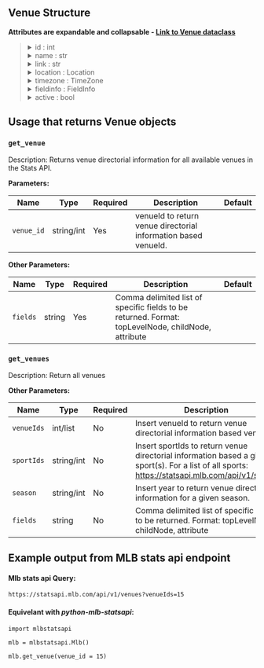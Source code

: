 ## Venue Structure

**Attributes are expandable and collapsable - [Link to Venue dataclass](https://github.com/zero-sum-seattle/python-mlb-statsapi/blob/development/mlbstatsapi/models/venues/venue.py)**


<blockquote>

<details>
<summary>id : int   </summary>

* id for this venue  
</details>

<details>
<summary>name : str   </summary>

* Name for this venue  
</details>

<details>
<summary>link : str   </summary>

* Link to venues endpoint  
</details>

<details>
<summary>location : Location   </summary>

* Location for this venue. Dataclass: [Location](https://github.com/zero-sum-seattle/python-mlb-statsapi/blob/development/mlbstatsapi/models/venues/attributes.py)

<blockquote>

<details>
<summary>address1 : str   </summary>

* Venues first address line  
</details>

<details>
<summary>address2 : str   </summary>

* Venues second address line  
</details>

<details>
<summary>city : str   </summary>

* City the venue is in  
</details>

<details>
<summary>state : str   </summary>

* The State the venue is in  
</details>

<details>
<summary>stateAbbrev : str   </summary>

* The staes abbreviation  
</details>

<details>
<summary>postalCode : str   </summary>

* Postal code for this venue  
</details>

<details>
<summary>defaultCoordinates : VenueDefaultCoordinates   </summary>

* Long and lat for this venues location. Dataclass: [VenueDefaultCoordinates](https://github.com/zero-sum-seattle/python-mlb-statsapi/blob/development/mlbstatsapi/models/venues/attributes.py)  

<blockquote>

<details>
<summary>latitude : float   </summary>

* The latatude coordinate for this venue  
</details>

<details>
<summary>longitude : float   </summary>

* The longitude coordinate for this venue  
</details>

</blockquote>

</details>

<details>
<summary>country : str   </summary>

* What country this venue is in  
</details>

<details>
<summary>phone : str   </summary>

* Phone number for this venue  
</details>

</blockquote>
</details>

<details>
<summary>timezone : TimeZone   </summary>

* Timezone for this venue. Dataclass: [TimeZone](https://github.com/zero-sum-seattle/python-mlb-statsapi/blob/development/mlbstatsapi/models/venues/attributes.py)  

<blockquote>

<details>
<summary>id : str   </summary>

* id string for a venues timezone  
</details>

<details>
<summary>offset : int   </summary>

* The offset for this timezone from  
</details>

<details>
<summary>tz : str   </summary>

* Timezone string  
</details>

</blockquote>

</details>

<details>
<summary>fieldinfo :  FieldInfo   </summary>

* Info on this venue's field. Dataclass: [FieldInfo](https://github.com/zero-sum-seattle/python-mlb-statsapi/blob/development/mlbstatsapi/models/venues/attributes.py)

<blockquote>

<details>
<summary>capacity : int   </summary>

* Capacity for this venue  
</details>

<details>
<summary>turfType : str   </summary>

* The type of turf in this venue  
</details>

<details>
<summary>roofType : str   </summary>

* What kind of roof for this venue  
</details>

<details>
<summary>leftLine : int   </summary>

* Distance down the left line  
</details>

<details>
<summary>left : int   </summary>

* Distance to left  
</details>

<details>
<summary>leftCenter : int   </summary>

* Distance to left center  
</details>

<details>
<summary>center : int   </summary>

* Distance to center  
</details>

<details>
<summary>rightCenter : int   </summary>

* Distance to right center  
</details>

<details>
<summary>right : int   </summary>

* Distance to right  
</details>

<details>
<summary>rightLine : int   </summary>

* Distance to right line  
</details>

</blockquote>

</details>

<details>
<summary>active : bool   </summary>

* Is this field currently active  
</details>

</blockquote>


## Usage that returns Venue objects

### `get_venue`

Description: Returns venue directorial information for all available venues in the Stats API.

**Parameters:**

| Name       | Type      | Required | Description                         | Default
| ---------- | --------- | -------- | ----------------------------------- | -------
| `venue_id`  | string/int | Yes      | venueId to return venue directorial information based venueId. |


**Other Parameters:**

| Name       | Type      | Required | Description                         | Default
| ---------- | --------- | -------- | ----------------------------------- | -------
| `fields`   | string | Yes       | Comma delimited list of specific fields to be returned. Format: topLevelNode, childNode, attribute | 

### `get_venues`

Description: Return all venues

**Other Parameters:**

| Name       | Type      | Required | Description                         | Default
| ---------- | --------- | -------- | ----------------------------------- | -------
| `venueIds`   | int/list | No | Insert venueId to return venue directorial information based venueId. | 
| `sportIds`   | string/int | No | Insert sportIds to return venue directorial information based a given sport(s). For a list of all sports: https://statsapi.mlb.com/api/v1/sports | 
| `season`   | string/int | No | Insert year to return venue directorial information for a given season.  | 
| `fields`   | string | No | Comma delimited list of specific fields to be returned. Format: topLevelNode, childNode, attribute | 


## Example output from MLB stats api endpoint

#### Mlb stats api Query:   
```https://statsapi.mlb.com/api/v1/venues?venueIds=15```

#### Equivelant with *python-mlb-statsapi*:   
```
import mlbstatsapi

mlb = mlbstatsapi.Mlb()

mlb.get_venue(venue_id = 15)
```